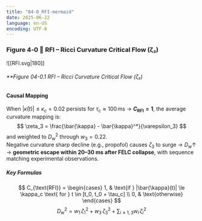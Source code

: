 ```yaml
---
title: "04-0_RFI-mermaid"
date: 2025-06-22
language: en-US
encoding: UTF-8
---
```

### Figure 4‑0 🔑 RFI – Ricci Curvature Critical Flow (ζ₃)

![[RFI.svg|180]]
###### **Figure 04-0.1 RFI – Ricci Curvature Critical Flow (ζ₃)
#### Causal Mapping
When $|\bar{\kappa}(t)| \le \kappa_c = 0.02$ persists for $\tau_c \approx 100\,\mathrm{ms}$ → **$C_{\text{RFI}} = 1$**, the average curvature mapping is:
$$
\zeta_3 = \frac{\bar{\kappa} - \bar{\kappa}^*}{\varepsilon_3}
$$
and weighted to $D_w^2$ through $w_3 = 0.22$.  
Negative curvature sharp decline (e.g., propofol) causes $\zeta_3$ to surge → $D_w \uparrow$ → **geometric escape within 20–30 ms after FELC collapse**, with sequence matching experimental observations.
##### Key Formulas
$$
C_{\text{RFI}} =
\begin{cases}
1, & \text{if } |\bar{\kappa}(t)| \le \kappa_c \text{ for } t \in [t_0, t_0 + \tau_c] \\
0, & \text{otherwise}
\end{cases}
$$
$$
D_{w}^{2} = w_{1}\,\zeta_{1}^{2} + w_{3}\,\zeta_{3}^{2} + \sum_{i \neq 1,3} w_i\,\zeta_{i}^{2}
$$